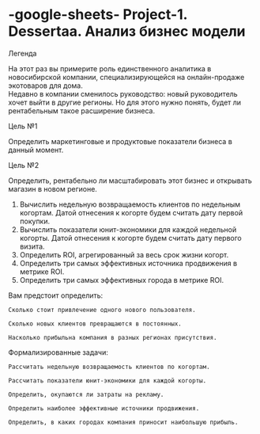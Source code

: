 # -google-sheets- Project-1. Dessertaa. Анализ бизнес модели

Легенда  	

На этот раз вы примерите роль единственного аналитика в новосибирской компании, специализирующейся на онлайн-продаже экотоваров для дома.					
Недавно в компании сменилось руководство: новый руководитель хочет выйти в другие регионы. Но для этого нужно понять, будет ли рентабельным такое расширение бизнеса.	
		
Цель №1	

Определить маркетинговые и продуктовые показатели бизнеса в данный момент.
	
Цель №2	

Определить, рентабельно ли масштабировать этот бизнес и открывать магазин в новом регионе.					
							
1. Вычислить недельную возвращаемость клиентов по недельным когортам. Датой отнесения к когорте будем считать дату первой покупки.					
2. Вычислить показатели юнит-экономики для каждой недельной когорты. Датой отнесения к когорте будем считать дату первого визита.					
3. Определить ROI, агрегированный за весь срок жизни когорт.					
4. Определить три самых эффективных источника продвижения в метрике ROI.					
5. Определить три самых эффективных города в метрике ROI.					
							
							
Вам предстоит определить:

	Сколько стоит привлечение одного нового пользователя.	
	
	Сколько новых клиентов превращаются в постоянных.	
	
	Насколько прибыльна компания в разных регионах присутствия.	
	
							
Формализированные задачи:	

	Рассчитать недельную возвращаемость клиентов по когортам.	
	
	Рассчитать показатели юнит-экономики для каждой когорты.	
	
	Определить, окупаются ли затраты на рекламу.			
	
	Определить наиболее эффективные источники продвижения.		
	
	Определить, в каких городах компания приносит наибольшую прибыль.					
